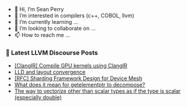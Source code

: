 - 👋 Hi, I’m Sean Perry
- 👀 I’m interested in compilers (c++, COBOL, llvm)
- 🌱 I’m currently learning ...
- 💞️ I’m looking to collaborate on ...
- 📫 How to reach me ...

<!---
s66perry/s66perry is a ✨ special ✨ repository because its `README.md` (this file) appears on your GitHub profile.
You can click the Preview link to take a look at your changes.
--->
### 📕 Latest LLVM Discourse Posts

<!-- DISCOURSE-LLVM:START -->
- [[ClangIR] Compile GPU kernels using ClangIR](https://discourse.llvm.org/t/clangir-compile-gpu-kernels-using-clangir/76984?page=2#post_26)
- [LLD and layout convergence](https://discourse.llvm.org/t/lld-and-layout-convergence/79232#post_2)
- [[RFC] Sharding Framework Design for Device Mesh](https://discourse.llvm.org/t/rfc-sharding-framework-design-for-device-mesh/73533?page=6#post_110)
- [What does it mean for getelementptr to decompose?](https://discourse.llvm.org/t/what-does-it-mean-for-getelementptr-to-decompose/79231#post_2)
- [The way to vectorize other than scalar types as if the type is scalar &lpar;especially double&rpar;](https://discourse.llvm.org/t/the-way-to-vectorize-other-than-scalar-types-as-if-the-type-is-scalar-especially-double/79239#post_1)
<!-- DISCOURSE-LLVM:END -->

